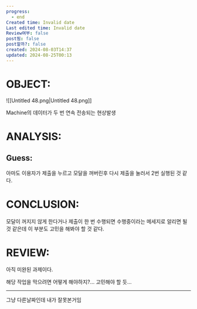 ```yaml
---
progress:
  - end
Created time: Invalid date
Last edited time: Invalid date
Review여부: false
post됨: false
post할까?: false
created: 2024-08-03T14:37
updated: 2024-08-25T00:13
---
```

# OBJECT: 


![[Untitled 48.png|Untitled 48.png]]

Machine의 데이터가 두 번 연속 전송되는 현상발생

# ANALYSIS:

## Guess:

아마도 이용자가 제출을 누르고 모달을 꺼버린후 다시 제출을 눌러서 2번 실행된 것 같다.

# CONCLUSION:

모달이 꺼지지 않게 한다거나 제출이 한 번 수행되면 수행중이라는 메세지로 알리면 될 것 같은데 이 부분도 고민을 해봐야 할 것 같다.

# REVIEW:

아직 미완된 과제이다.

  

해당 작업을 막으려면 어떻게 해야하지?… 고민해야 할 듯…

---

그냥 다른날짜인데 내가 잘못본거임